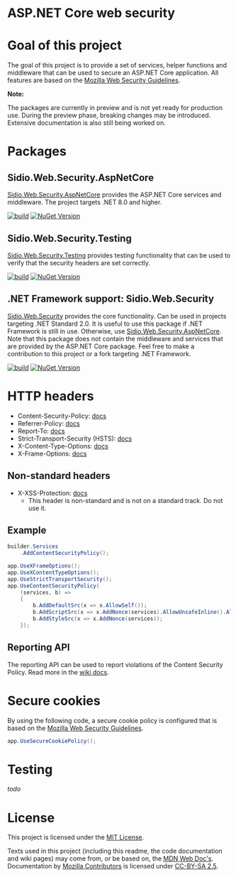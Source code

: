 # ASP.NET Core web security

# Goal of this project
The goal of this project is to provide a set of services, helper functions and middleware that can be used to secure an ASP.NET Core application.
All features are based on the [Mozilla Web Security Guidelines](https://infosec.mozilla.org/guidelines/web_security).

__Note:__

The packages are currently in preview and is not yet ready for production use. During the preview phase,
breaking changes may be introduced. Extensive documentation is also still being worked on.

# Packages
## Sidio.Web.Security.AspNetCore
[Sidio.Web.Security.AspNetCore](https://www.nuget.org/packages/Sidio.Web.Security.AspNetCore/) provides the ASP.NET Core services and middleware. The project targets .NET 8.0 and higher.

[![build](https://github.com/marthijn/Sidio.Web.Security/actions/workflows/build.yml/badge.svg)](https://github.com/marthijn/Sidio.Web.Security/actions/workflows/build.yml)
[![NuGet Version](https://img.shields.io/nuget/v/Sidio.Web.Security.AspNetCore)](https://www.nuget.org/packages/Sidio.Web.Security.AspNetCore/)

## Sidio.Web.Security.Testing
[Sidio.Web.Security.Testing](https://www.nuget.org/packages/Sidio.Web.Security.AspNetCore.Mvc/) provides testing 
functionality that can be used to verify that the security headers are set correctly.

[![build](https://github.com/marthijn/Sidio.Web.Security/actions/workflows/build.yml/badge.svg)](https://github.com/marthijn/Sidio.Web.Security/actions/workflows/build.yml)
[![NuGet Version](https://img.shields.io/nuget/v/Sidio.Web.Security.Testing)](https://www.nuget.org/packages/Sidio.Web.Security.Testing/)

## .NET Framework support: Sidio.Web.Security
[Sidio.Web.Security](https://www.nuget.org/packages/Sidio.Web.Security/) provides the core functionality. Can be used in projects targeting .NET Standard 2.0.
It is useful to use this package if .NET Framework is still in use. Otherwise, use [Sidio.Web.Security.AspNetCore](https://www.nuget.org/packages/Sidio.Web.Security.AspNetCore/).
Note that this package does not contain the middleware and services that are provided by the ASP.NET Core package. Feel free to make a contribution to this project or a fork
targeting .NET Framework.

[![build](https://github.com/marthijn/Sidio.Web.Security/actions/workflows/build.yml/badge.svg)](https://github.com/marthijn/Sidio.Web.Security/actions/workflows/build.yml)
[![NuGet Version](https://img.shields.io/nuget/v/Sidio.Web.Security)](https://www.nuget.org/packages/Sidio.Web.Security/)

# HTTP headers
- Content-Security-Policy: [docs](https://github.com/marthijn/Sidio.Web.Security/wiki/Content%E2%80%90Security%E2%80%90Policy)
- Referrer-Policy: [docs](https://github.com/marthijn/Sidio.Web.Security/wiki/Referrer%E2%80%90Policy)
- Report-To: [docs](https://github.com/marthijn/Sidio.Web.Security/wiki/Report%E2%80%90To)
- Strict-Transport-Security (HSTS): [docs](https://github.com/marthijn/Sidio.Web.Security/wiki/Strict%E2%80%90Transport%E2%80%90Security-(HSTS))
- X-Content-Type-Options: [docs](https://github.com/marthijn/Sidio.Web.Security/wiki/X%E2%80%90Content%E2%80%90Type%E2%80%90Options)
- X-Frame-Options: [docs](https://github.com/marthijn/Sidio.Web.Security/wiki/X%E2%80%90Frame%E2%80%90Options)

## Non-standard headers
- X-XSS-Protection: [docs](https://github.com/marthijn/Sidio.Web.Security/wiki/X%E2%80%90XSS%E2%80%90Protection)
  - This header is non-standard and is not on a standard track. Do not use it.

## Example
```csharp
builder.Services
    .AddContentSecurityPolicy();
```

```csharp
app.UseXFrameOptions();
app.UseXContentTypeOptions();
app.UseStrictTransportSecurity();
app.UseContentSecurityPolicy(
    (services, b) =>
    {
        b.AddDefaultSrc(x => x.AllowSelf());
        b.AddScriptSrc(x => x.AddNonce(services).AllowUnsafeInline().AllowUrl("https://cdn.example.com"));
        b.AddStyleSrc(x => x.AddNonce(services));
    });
```

## Reporting API
The reporting API can be used to report violations of the Content Security Policy.
Read more in the [wiki docs](https://github.com/marthijn/Sidio.Web.Security/wiki/Reporting-API).

# Secure cookies
By using the following code, a secure cookie policy is configured that is based 
on the [Mozilla Web Security Guidelines](https://infosec.mozilla.org/guidelines/web_security).
```csharp
app.UseSecureCookiePolicy();
```

# Testing
_todo_

# License
This project is licensed under the [MIT License](LICENSE).

Texts used in this project (including this readme, the code documentation and wiki pages) may come from, or be based on, the [MDN Web Doc's](https://developer.mozilla.org/en-US/docs/MDN/).
Documentation by [Mozilla Contributors](https://developer.mozilla.org/en-US/docs/MDN/Community/Roles_teams#contributor) is licensed under [CC-BY-SA 2.5](https://creativecommons.org/licenses/by-sa/2.5/).